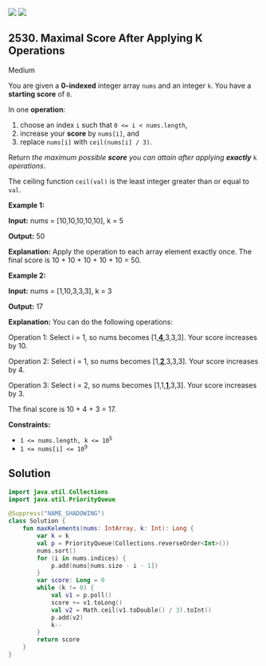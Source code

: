 [![](https://img.shields.io/github/stars/javadev/LeetCode-in-Kotlin?label=Stars&style=flat-square)](https://github.com/javadev/LeetCode-in-Kotlin)
[![](https://img.shields.io/github/forks/javadev/LeetCode-in-Kotlin?label=Fork%20me%20on%20GitHub%20&style=flat-square)](https://github.com/javadev/LeetCode-in-Kotlin/fork)

## 2530\. Maximal Score After Applying K Operations

Medium

You are given a **0-indexed** integer array `nums` and an integer `k`. You have a **starting score** of `0`.

In one **operation**:

1.  choose an index `i` such that `0 <= i < nums.length`,
2.  increase your **score** by `nums[i]`, and
3.  replace `nums[i]` with `ceil(nums[i] / 3)`.

Return _the maximum possible **score** you can attain after applying **exactly**_ `k` _operations_.

The ceiling function `ceil(val)` is the least integer greater than or equal to `val`.

**Example 1:**

**Input:** nums = [10,10,10,10,10], k = 5

**Output:** 50

**Explanation:** Apply the operation to each array element exactly once. The final score is 10 + 10 + 10 + 10 + 10 = 50.

**Example 2:**

**Input:** nums = [1,10,3,3,3], k = 3

**Output:** 17

**Explanation:** You can do the following operations: 

Operation 1: Select i = 1, so nums becomes [1,**<ins>4</ins>**,3,3,3]. Your score increases by 10.

Operation 2: Select i = 1, so nums becomes [1,**<ins>2</ins>**,3,3,3]. Your score increases by 4. 

Operation 3: Select i = 2, so nums becomes [1,1,<ins>**1**</ins>,3,3]. Your score increases by 3. 

The final score is 10 + 4 + 3 = 17.

**Constraints:**

*   <code>1 <= nums.length, k <= 10<sup>5</sup></code>
*   <code>1 <= nums[i] <= 10<sup>9</sup></code>

## Solution

```kotlin
import java.util.Collections
import java.util.PriorityQueue

@Suppress("NAME_SHADOWING")
class Solution {
    fun maxKelements(nums: IntArray, k: Int): Long {
        var k = k
        val p = PriorityQueue(Collections.reverseOrder<Int>())
        nums.sort()
        for (i in nums.indices) {
            p.add(nums[nums.size - i - 1])
        }
        var score: Long = 0
        while (k != 0) {
            val v1 = p.poll()
            score += v1.toLong()
            val v2 = Math.ceil(v1.toDouble() / 3).toInt()
            p.add(v2)
            k--
        }
        return score
    }
}
```